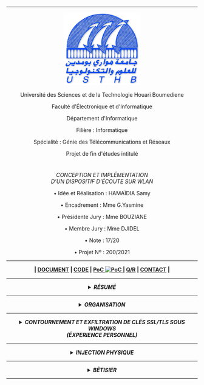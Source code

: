 
---

<p align="center"> <img width="200" src="https://raw.githubusercontent.com/SamyUSTHB/CONCEPTION_IMPLEMENTATION_DISPOSITIF_ECOUTE_WLAN/main/IMG/USTHB.png" alt="USTHB"> </p>
<p align="center"> Université des Sciences et de la Technologie Houari Boumediene </p>
<p align="center"> Faculté d'Électronique et d'Informatique </p>
<p align="center"> Département d'Informatique </p>
<p align="center"> Filière : Informatique </p>
<p align="center"> Spécialité : Génie des Télécommunications et Réseaux </p>
<p align="center"> Projet de fin d'études intitulé </p>

#

<p align="center"> <i> CONCEPTION ET IMPLÉMENTATION <br/> D’UN DISPOSITIF D’ÉCOUTE SUR WLAN </i> </p>



<p align="center"> • Idée et Réalisation : HAMAÏDIA Samy </p>
<p align="center"> • Encadrement : Mme G.Yasmine </p>
<p align="center"> • Présidente Jury : Mme BOUZIANE</p>
<p align="center"> • Membre Jury : Mme DJIDEL</p>
<p align="center"> • Note : 17/20 </p>
<p align="center"> • Projet Nº : 200/2021 <b> </p>

---
  
<p align="center">|
  <a href="https://github.com/SamyUSTHB/CONCEPTION_IMPLEMENTATION_DISPOSITIF_ECOUTE_WLAN/blob/main/200-2021.pdf"> DOCUMENT</a> |
  <a href="https://github.com/SamyUSTHB/CONCEPTION_IMPLEMENTATION_DISPOSITIF_ECOUTE_WLAN"> CODE</a> | 
  <a href="https://youtu.be/8Fv7tXQc5Cs"> PoC <img width="30" src="https://upload.wikimedia.org/wikipedia/commons/9/90/Logo_of_YouTube_%282013-2015%29.svg" alt="PoC"> </a> |
  <a href="https://github.com/SamyUSTHB/CONCEPTION_IMPLEMENTATION_DISPOSITIF_ECOUTE_WLAN"> Q/R</a> |
  <a href="mailto:HAMAIDIA.USTHB@gmail.com"> CONTACT</a> |
</p>

---

<details align="center">
<summary><i>RÉSUMÉ</i></summary>
  <br/>
  <p><i>
Dans le cadre de l'écoute et du cyber-espionnage de réseaux et des systèmes informatiques, l'implémentation d'une solution physique est sans doute plus efficace qu'une solution logiciel sur le plan de la persistance, le contrôle et la furtivité, en s'appuyant sur des failles humaines, d'ignorance, d’insuffisance budgétaire, ressemblance d'équipements ou de défaillances orchestrées aux divers scénarios possibles, concrétisé par un mini-serveur UNIX, doté d’une panoplie d’option physique et logiciel adaptable aux circonstances, basé physiquement sur un nano-ordinateur monocarte à processeur ARM, avec la possibilité de lui fournir une connectivité et alimentation propre en plus de l'équipement en question.
  </p></i>
</details>

---

<details align="center">
<summary><i>ORGANISATION</i></summary>
  <br/>
  <img src="https://github.com/SamyUSTHB/CONCEPTION_IMPLEMENTATION_DISPOSITIF_ECOUTE_WLAN/blob/main/IMG/ORG.png" alt="ORGANISATION">
<p align="center"><i> Organisation des différents programmes et scripts </i> </p>
</details>

---

<details align="center">
<summary><i>CONTOURNEMENT ET EXFILTRATION DE CLÉS SSL/TLS SOUS WINDOWS <br/> (ÉXPERIENCE PERSONNEL) </i></summary>
  <br/>
  <img  src="https://github.com/SamyUSTHB/CONCEPTION_IMPLEMENTATION_DISPOSITIF_ECOUTE_WLAN/blob/main/IMG/SSLBYPASS.png" alt="SSL/TLS BYPASS">
  <br/>
<p align="center"><i> Approche d'exfiltration de clés de chiffrement sous Windows </i> </p>
</details>

---

<details align="center">
<summary><i>INJECTION PHYSIQUE</i></summary>
  <br/>
  <img width="500" src="https://github.com/SamyUSTHB/CONCEPTION_IMPLEMENTATION_DISPOSITIF_ECOUTE_WLAN/blob/main/IMG/PHYSICAL%20BACKDOOR.JPG" alt="PHYSICAL BACKDOOR">
<p align="center"><i> Backdoor physique intégré a un équipement réseau </i> </p>
</details>

---

<details align="center">
<summary><i>BÊTISIER</i></summary>
  <br/>
  <img width="500" src="https://github.com/SamyUSTHB/CONCEPTION_IMPLEMENTATION_DISPOSITIF_ECOUTE_WLAN/blob/main/IMG/Betisier1.JPG" alt="BETISIER">
<p align="center"><i> Tout et rien! </i> </p>
</details>

---
